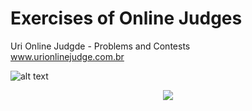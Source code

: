 # Exercises of Online Judges

Uri Online Judgde - Problems and Contests</br>
www.urionlinejudge.com.br

![alt text](https://urionlinejudge.r.worldssl.net/judge/img/5.0/logo-big.png)

<div style="text-align:center"><img src ="https://i.imgur.com/6rEPr3x.png" /></div>
